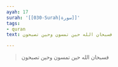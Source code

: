```yaml
---
ayah: 17
surah: '[[030-Surah|سورة]]'
tags:
- quran
text: فسبحان الله حين تمسون وحين تصبحون

---
```

> فسبحان الله حين تمسون وحين تصبحون
